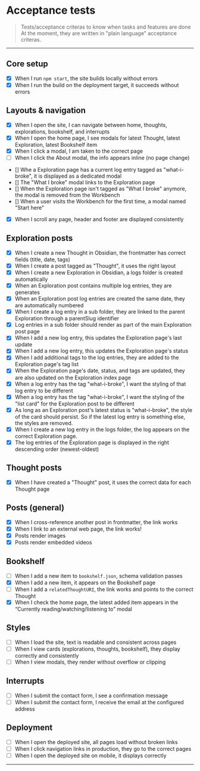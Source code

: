 # Acceptance tests

> Tests/acceptance criteras to know when tasks and features are done
> At the moment, they are written in "plain language" acceptance criteras.

---

## Core setup

- [x] When I run `npm start`, the site builds locally without errors
- [x] When I run the build on the deployment target, it succeeds without errors

## Layouts & navigation

- [x] When I open the site, I can navigate between home, thoughts, explorations, bookshelf, and interrupts
- [X] When I open the home page, I see modals for latest Thought, latest Exploration, latest Bookshelf item
- [X] When I click a modal, I am taken to the correct page
- [ ] When I click the About modal, the info appears inline (no page change)
- [] Whe a Exploration page has a current log entry tagged as "what-i-broke", it is displayed as a dedicated modal
- [] The "What I broke" modal links to the Exploration page
- [] When the Exploration page isn't tagged as "What I broke" anymore, the modal is removed from the Workbench
- [] When a user visits the Workbench for the first time, a modal named "Start here"
- [x] When I scroll any page, header and footer are displayed consistently

## Exploration posts

- [x] When I create a new Thought in Obsidian, the frontmatter has correct fields (title, date, tags)
- [x] When I create a post tagged as "Thought", it uses the right layout
- [x] When I create a new Exploration in Obsidian, a logs folder is created automatically
- [x] When an Exploration post contains multiple log entries, they are generates
- [x] When an Exploration post log entries are created the same date, they are automatically numbered
- [x] When I create a log entry in a sub folder, they are linked to the parent Exploration through a parentSlug identifier
- [x] Log entries in a sub folder should render as part of the main Exploration post page
- [x] When I add a new log entry, this updates the Exploration page's last update
- [x] When I add a new log entry, this updates the Exploration page's status
- [x] When I add additional tags to the log entries, they are added to the Exploration page's tag list
- [x] When the Exploration page's date, status, and tags are updated, they are also updated on the Exploration index page
- [x] When a log entry has the tag "what-i-broke", I want the styling of that log entry to be different
- [x] When a log entry has the tag "what-i-broke", I want the styling of the "list card" for the Exploration post to be different
- [x] As long as an Exploration post's latest status is "what-i-broke", the style of the card should persist. So if the latest log entry is something else, the styles are removed.
- [x] When I create a new log entry in the logs folder, the log appears on the correct Exploration page.
- [x] The log entries of the Exploration page is displayed in the right descending order (newest-oldest)

## Thought posts

- [x] When I have created a "Thought" post, it uses the correct data for each Thought page

## Posts (general)

- [x] When I cross-reference another post in frontmatter, the link works
- [x] When I link to an external web page, the link works!
- [x] Posts render images
- [x] Posts render embedded videos

## Bookshelf

- [ ] When I add a new item to `bookshelf.json`, schema validation passes
- [X] When I add a new item, it appears on the Bookshelf page
- [ ] When I add a `relatedThoughtURI`, the link works and points to the correct Thought
- [X] When I check the home page, the latest added item appears in the “Currently reading/watching/listening to” modal

## Styles

- [ ] When I load the site, text is readable and consistent across pages
- [ ] When I view cards (explorations, thoughts, bookshelf), they display correctly and consistently
- [ ] When I view modals, they render without overflow or clipping

## Interrupts

- [ ] When I submit the contact form, I see a confirmation message
- [ ] When I submit the contact form, I receive the email at the configured address

## Deployment

- [ ] When I open the deployed site, all pages load without broken links
- [ ] When I click navigation links in production, they go to the correct pages
- [ ] When I open the deployed site on mobile, it displays correctly

---
